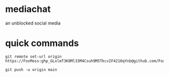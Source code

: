 # mediachat
an unblocked social media
# quick commands
```
git remote set-url origin https://FoxMoss: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@github.com/FoxMoss/mediachat
```
```
git push -u origin main
```

